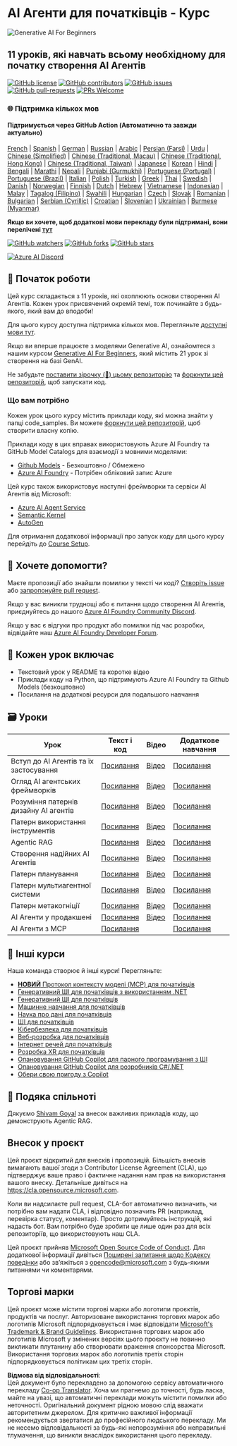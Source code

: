 <!--
CO_OP_TRANSLATOR_METADATA:
{
  "original_hash": "6b07046397366e6f6f4524c9ddeba1e1",
  "translation_date": "2025-07-12T15:03:16+00:00",
  "source_file": "README.md",
  "language_code": "uk"
}
-->
# AI Агенти для початківців - Курс

![Generative AI For Beginners](../../translated_images/repo-thumbnail.083b24afed61b6dd27a7fc53798bebe9edf688a41031163a1fca9f61c64d63ec.uk.png)

## 11 уроків, які навчать всьому необхідному для початку створення AI Агентів

[![GitHub license](https://img.shields.io/github/license/microsoft/ai-agents-for-beginners.svg)](https://github.com/microsoft/ai-agents-for-beginners/blob/master/LICENSE?WT.mc_id=academic-105485-koreyst)
[![GitHub contributors](https://img.shields.io/github/contributors/microsoft/ai-agents-for-beginners.svg)](https://GitHub.com/microsoft/ai-agents-for-beginners/graphs/contributors/?WT.mc_id=academic-105485-koreyst)
[![GitHub issues](https://img.shields.io/github/issues/microsoft/ai-agents-for-beginners.svg)](https://GitHub.com/microsoft/ai-agents-for-beginners/issues/?WT.mc_id=academic-105485-koreyst)
[![GitHub pull-requests](https://img.shields.io/github/issues-pr/microsoft/ai-agents-for-beginners.svg)](https://GitHub.com/microsoft/ai-agents-for-beginners/pulls/?WT.mc_id=academic-105485-koreyst)
[![PRs Welcome](https://img.shields.io/badge/PRs-welcome-brightgreen.svg?style=flat-square)](http://makeapullrequest.com?WT.mc_id=academic-105485-koreyst)

### 🌐 Підтримка кількох мов

#### Підтримується через GitHub Action (Автоматично та завжди актуально)

[French](../fr/README.md) | [Spanish](../es/README.md) | [German](../de/README.md) | [Russian](../ru/README.md) | [Arabic](../ar/README.md) | [Persian (Farsi)](../fa/README.md) | [Urdu](../ur/README.md) | [Chinese (Simplified)](../zh/README.md) | [Chinese (Traditional, Macau)](../mo/README.md) | [Chinese (Traditional, Hong Kong)](../hk/README.md) | [Chinese (Traditional, Taiwan)](../tw/README.md) | [Japanese](../ja/README.md) | [Korean](../ko/README.md) | [Hindi](../hi/README.md) | [Bengali](../bn/README.md) | [Marathi](../mr/README.md) | [Nepali](../ne/README.md) | [Punjabi (Gurmukhi)](../pa/README.md) | [Portuguese (Portugal)](../pt/README.md) | [Portuguese (Brazil)](../br/README.md) | [Italian](../it/README.md) | [Polish](../pl/README.md) | [Turkish](../tr/README.md) | [Greek](../el/README.md) | [Thai](../th/README.md) | [Swedish](../sv/README.md) | [Danish](../da/README.md) | [Norwegian](../no/README.md) | [Finnish](../fi/README.md) | [Dutch](../nl/README.md) | [Hebrew](../he/README.md) | [Vietnamese](../vi/README.md) | [Indonesian](../id/README.md) | [Malay](../ms/README.md) | [Tagalog (Filipino)](../tl/README.md) | [Swahili](../sw/README.md) | [Hungarian](../hu/README.md) | [Czech](../cs/README.md) | [Slovak](../sk/README.md) | [Romanian](../ro/README.md) | [Bulgarian](../bg/README.md) | [Serbian (Cyrillic)](../sr/README.md) | [Croatian](../hr/README.md) | [Slovenian](../sl/README.md) | [Ukrainian](./README.md) | [Burmese (Myanmar)](../my/README.md)

**Якщо ви хочете, щоб додаткові мови перекладу були підтримані, вони перелічені [тут](https://github.com/Azure/co-op-translator/blob/main/getting_started/supported-languages.md)**

[![GitHub watchers](https://img.shields.io/github/watchers/microsoft/ai-agents-for-beginners.svg?style=social&label=Watch)](https://GitHub.com/microsoft/ai-agents-for-beginners/watchers/?WT.mc_id=academic-105485-koreyst)
[![GitHub forks](https://img.shields.io/github/forks/microsoft/ai-agents-for-beginners.svg?style=social&label=Fork)](https://GitHub.com/microsoft/ai-agents-for-beginners/network/?WT.mc_id=academic-105485-koreyst)
[![GitHub stars](https://img.shields.io/github/stars/microsoft/ai-agents-for-beginners.svg?style=social&label=Star)](https://GitHub.com/microsoft/ai-agents-for-beginners/stargazers/?WT.mc_id=academic-105485-koreyst)

[![Azure AI Discord](https://dcbadge.limes.pink/api/server/kzRShWzttr)](https://discord.gg/kzRShWzttr)


## 🌱 Початок роботи

Цей курс складається з 11 уроків, які охоплюють основи створення AI Агентів. Кожен урок присвячений окремій темі, тож починайте з будь-якого, який вам до вподоби!

Для цього курсу доступна підтримка кількох мов. Перегляньте [доступні мови тут](../..).

Якщо ви вперше працюєте з моделями Generative AI, ознайомтеся з нашим курсом [Generative AI For Beginners](https://aka.ms/genai-beginners), який містить 21 урок зі створення на базі GenAI.

Не забудьте [поставити зірочку (🌟) цьому репозиторію](https://docs.github.com/en/get-started/exploring-projects-on-github/saving-repositories-with-stars?WT.mc_id=academic-105485-koreyst) та [форкнути цей репозиторій](https://github.com/microsoft/ai-agents-for-beginners/fork), щоб запускати код.

### Що вам потрібно

Кожен урок цього курсу містить приклади коду, які можна знайти у папці code_samples. Ви можете [форкнути цей репозиторій](https://github.com/microsoft/ai-agents-for-beginners/fork), щоб створити власну копію.

Приклади коду в цих вправах використовують Azure AI Foundry та GitHub Model Catalogs для взаємодії з мовними моделями:

- [Github Models](https://aka.ms/ai-agents-beginners/github-models) - Безкоштовно / Обмежено
- [Azure AI Foundry](https://aka.ms/ai-agents-beginners/ai-foundry) - Потрібен обліковий запис Azure

Цей курс також використовує наступні фреймворки та сервіси AI Агентів від Microsoft:

- [Azure AI Agent Service](https://aka.ms/ai-agents-beginners/ai-agent-service)
- [Semantic Kernel](https://aka.ms/ai-agents-beginners/semantic-kernel)
- [AutoGen](https://aka.ms/ai-agents/autogen)

Для отримання додаткової інформації про запуск коду для цього курсу перейдіть до [Course Setup](./00-course-setup/README.md).

## 🙏 Хочете допомогти?

Маєте пропозиції або знайшли помилки у тексті чи коді? [Створіть issue](https://github.com/microsoft/ai-agents-for-beginners/issues?WT.mc_id=academic-105485-koreyst) або [запропонуйте pull request](https://github.com/microsoft/ai-agents-for-beginners/pulls?WT.mc_id=academic-105485-koreyst).

Якщо у вас виникли труднощі або є питання щодо створення AI Агентів, приєднуйтесь до нашого [Azure AI Foundry Community Discord](https://discord.gg/kzRShWzttr).

Якщо у вас є відгуки про продукт або помилки під час розробки, відвідайте наш [Azure AI Foundry Developer Forum](https://aka.ms/azureaifoundry/forum).

## 📂 Кожен урок включає

- Текстовий урок у README та коротке відео
- Приклади коду на Python, що підтримують Azure AI Foundry та Github Models (безкоштовно)
- Посилання на додаткові ресурси для подальшого навчання


## 🗃️ Уроки

| **Урок**                                | **Текст і код**                                    | **Відео**                                                  | **Додаткове навчання**                                                                 |
|-----------------------------------------|----------------------------------------------------|------------------------------------------------------------|----------------------------------------------------------------------------------------|
| Вступ до AI Агентів та їх застосування  | [Посилання](./01-intro-to-ai-agents/README.md)     | [Відео](https://youtu.be/3zgm60bXmQk?si=z8QygFvYQv-9WtO1)  | [Посилання](https://aka.ms/ai-agents-beginners/collection?WT.mc_id=academic-105485-koreyst) |
| Огляд AI агентських фреймворків          | [Посилання](./02-explore-agentic-frameworks/README.md) | [Відео](https://youtu.be/ODwF-EZo_O8?si=Vawth4hzVaHv-u0H)  | [Посилання](https://aka.ms/ai-agents-beginners/collection?WT.mc_id=academic-105485-koreyst) |
| Розуміння патернів дизайну AI агентів   | [Посилання](./03-agentic-design-patterns/README.md) | [Відео](https://youtu.be/m9lM8qqoOEA?si=BIzHwzstTPL8o9GF)  | [Посилання](https://aka.ms/ai-agents-beginners/collection?WT.mc_id=academic-105485-koreyst) |
| Патерн використання інструментів         | [Посилання](./04-tool-use/README.md)               | [Відео](https://youtu.be/vieRiPRx-gI?si=2z6O2Xu2cu_Jz46N)  | [Посилання](https://aka.ms/ai-agents-beginners/collection?WT.mc_id=academic-105485-koreyst) |
| Agentic RAG                             | [Посилання](./05-agentic-rag/README.md)            | [Відео](https://youtu.be/WcjAARvdL7I?si=gKPWsQpKiIlDH9A3)  | [Посилання](https://aka.ms/ai-agents-beginners/collection?WT.mc_id=academic-105485-koreyst) |
| Створення надійних AI Агентів            | [Посилання](./06-building-trustworthy-agents/README.md) | [Відео](https://youtu.be/iZKkMEGBCUQ?si=jZjpiMnGFOE9L8OK ) | [Посилання](https://aka.ms/ai-agents-beginners/collection?WT.mc_id=academic-105485-koreyst) |
| Патерн планування                       | [Посилання](./07-planning-design/README.md)        | [Відео](https://youtu.be/kPfJ2BrBCMY?si=6SC_iv_E5-mzucnC)  | [Посилання](https://aka.ms/ai-agents-beginners/collection?WT.mc_id=academic-105485-koreyst) |
| Патерн мультиагентної системи           | [Посилання](./08-multi-agent/README.md)            | [Відео](https://youtu.be/V6HpE9hZEx0?si=rMgDhEu7wXo2uo6g)  | [Посилання](https://aka.ms/ai-agents-beginners/collection?WT.mc_id=academic-105485-koreyst) |
| Патерн метакогніції                    | [Посилання](./09-metacognition/README.md)          | [Відео](https://youtu.be/His9R6gw6Ec?si=8gck6vvdSNCt6OcF)  | [Посилання](https://aka.ms/ai-agents-beginners/collection?WT.mc_id=academic-105485-koreyst) |
| AI Агенти у продакшені                  | [Посилання](./10-ai-agents-production/README.md)   | [Відео](https://youtu.be/l4TP6IyJxmQ?si=31dnhexRo6yLRJDl)  | [Посилання](https://aka.ms/ai-agents-beginners/collection?WT.mc_id=academic-105485-koreyst) |
| AI Агенти з MCP                        | [Посилання](./11-mcp/README.md)                     |                                                            | [Посилання](https://aka.ms/mcp-for-beginners)                                           |

## 🎒 Інші курси

Наша команда створює й інші курси! Перегляньте:
- [**НОВИЙ** Протокол контексту моделі (MCP) для початківців](https://github.com/microsoft/mcp-for-beginners?WT.mc_id=academic-105485-koreyst)
- [Генеративний ШІ для початківців з використанням .NET](https://github.com/microsoft/Generative-AI-for-beginners-dotnet?WT.mc_id=academic-105485-koreyst)
- [Генеративний ШІ для початківців](https://github.com/microsoft/generative-ai-for-beginners?WT.mc_id=academic-105485-koreyst)
- [Машинне навчання для початківців](https://aka.ms/ml-beginners?WT.mc_id=academic-105485-koreyst)
- [Наука про дані для початківців](https://aka.ms/datascience-beginners?WT.mc_id=academic-105485-koreyst)
- [ШІ для початківців](https://aka.ms/ai-beginners?WT.mc_id=academic-105485-koreyst)
- [Кібербезпека для початківців](https://github.com/microsoft/Security-101??WT.mc_id=academic-96948-sayoung)
- [Веб-розробка для початківців](https://aka.ms/webdev-beginners?WT.mc_id=academic-105485-koreyst)
- [Інтернет речей для початківців](https://aka.ms/iot-beginners?WT.mc_id=academic-105485-koreyst)
- [Розробка XR для початківців](https://github.com/microsoft/xr-development-for-beginners?WT.mc_id=academic-105485-koreyst)
- [Опановування GitHub Copilot для парного програмування з ШІ](https://aka.ms/GitHubCopilotAI?WT.mc_id=academic-105485-koreyst)
- [Опановування GitHub Copilot для розробників C#/.NET](https://github.com/microsoft/mastering-github-copilot-for-dotnet-csharp-developers?WT.mc_id=academic-105485-koreyst)
- [Обери свою пригоду з Copilot](https://github.com/microsoft/CopilotAdventures?WT.mc_id=academic-105485-koreyst)

## 🌟 Подяка спільноті

Дякуємо [Shivam Goyal](https://www.linkedin.com/in/shivam2003/) за внесок важливих прикладів коду, що демонструють Agentic RAG.

## Внесок у проєкт

Цей проєкт відкритий для внесків і пропозицій. Більшість внесків вимагають вашої згоди з
Contributor License Agreement (CLA), що підтверджує ваше право і фактичне надання нам
прав на використання вашого внеску. Детальніше дивіться на 
<https://cla.opensource.microsoft.com>.

Коли ви надсилаєте pull request, CLA-бот автоматично визначить, чи потрібно вам надати
CLA, і відповідно позначить PR (наприклад, перевірка статусу, коментар). Просто дотримуйтесь інструкцій,
які надасть бот. Вам потрібно буде зробити це лише один раз для всіх репозиторіїв, що використовують наш CLA.

Цей проєкт прийняв [Microsoft Open Source Code of Conduct](https://opensource.microsoft.com/codeofconduct/).
Для додаткової інформації дивіться [Поширені запитання щодо Кодексу поведінки](https://opensource.microsoft.com/codeofconduct/faq/) або
зв’яжіться з [opencode@microsoft.com](mailto:opencode@microsoft.com) з будь-якими питаннями чи коментарями.

## Торгові марки

Цей проєкт може містити торгові марки або логотипи проєктів, продуктів чи послуг. Авторизоване використання торгових марок або логотипів Microsoft підпорядковується і має відповідати
[Microsoft's Trademark & Brand Guidelines](https://www.microsoft.com/legal/intellectualproperty/trademarks/usage/general).
Використання торгових марок або логотипів Microsoft у змінених версіях цього проєкту не повинно викликати плутанину або створювати враження спонсорства Microsoft.
Використання торгових марок або логотипів третіх сторін підпорядковується політикам цих третіх сторін.

**Відмова від відповідальності**:  
Цей документ було перекладено за допомогою сервісу автоматичного перекладу [Co-op Translator](https://github.com/Azure/co-op-translator). Хоча ми прагнемо до точності, будь ласка, майте на увазі, що автоматичні переклади можуть містити помилки або неточності. Оригінальний документ рідною мовою слід вважати авторитетним джерелом. Для критично важливої інформації рекомендується звертатися до професійного людського перекладу. Ми не несемо відповідальності за будь-які непорозуміння або неправильні тлумачення, що виникли внаслідок використання цього перекладу.